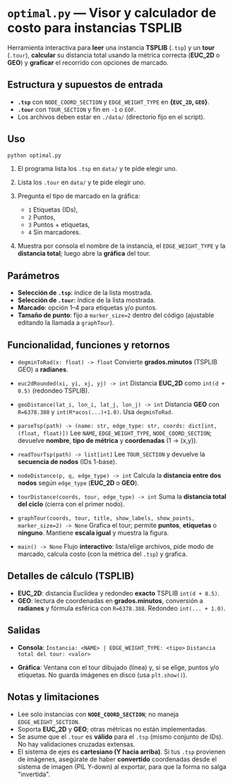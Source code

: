 # `optimal.py` — Visor y calculador de costo para instancias TSPLIB

Herramienta interactiva para **leer** una instancia **TSPLIB** (`.tsp`) y un **tour** (`.tour`), **calcular** su distancia total usando la métrica correcta (**EUC_2D** o **GEO**) y **graficar** el recorrido con opciones de marcado.

## Estructura y supuestos de entrada

* **`.tsp`** con `NODE_COORD_SECTION` y `EDGE_WEIGHT_TYPE` en **{`EUC_2D`, `GEO`}**.
* **`.tour`** con `TOUR_SECTION` y fin en `-1` o `EOF`.
* Los archivos deben estar en `./data/` (directorio fijo en el script).

## Uso

```bash
python optimal.py
```

1. El programa lista los `.tsp` en `data/` y te pide elegir uno.
2. Lista los `.tour` en `data/` y te pide elegir uno.
3. Pregunta el tipo de marcado en la gráfica:

   * `1` Etiquetas (IDs),
   * `2` Puntos,
   * `3` Puntos + etiquetas,
   * `4` Sin marcadores.
4. Muestra por consola el nombre de la instancia, el `EDGE_WEIGHT_TYPE` y la **distancia total**; luego abre la **gráfica** del tour.

## Parámetros

* **Selección de `.tsp`**: índice de la lista mostrada.
* **Selección de `.tour`**: índice de la lista mostrada.
* **Marcado**: opción 1–4 para etiquetas y/o puntos.
* **Tamaño de punto**: fijo a `marker_size=2` dentro del código (ajustable editando la llamada a `graphTour`).

## Funcionalidad, funciones y retornos

* `degminToRad(x: float) -> float`
  Convierte **grados.minutos** (TSPLIB GEO) a **radianes**.

* `euc2dRounded(xi, yi, xj, yj) -> int`
  Distancia **EUC_2D** como `int(d + 0.5)` (redondeo TSPLIB).

* `geoDistance(lat_i, lon_i, lat_j, lon_j) -> int`
  Distancia **GEO** con `R=6378.388` y `int(R*acos(...)+1.0)`. Usa `degminToRad`.

* `parseTsp(path) -> (name: str, edge_type: str, coords: dict[int, (float, float)])`
  Lee `NAME`, `EDGE_WEIGHT_TYPE`, `NODE_COORD_SECTION`; devuelve **nombre**, **tipo de métrica** y **coordenadas** (1 -> (x,y)).

* `readTourTsp(path) -> list[int]`
  Lee `TOUR_SECTION` y devuelve la **secuencia de nodos** (IDs 1-base).

* `nodeDistance(p, q, edge_type) -> int`
  Calcula la **distancia entre dos nodos** según `edge_type` (**EUC_2D** o **GEO**).

* `tourDistance(coords, tour, edge_type) -> int`
  Suma la **distancia total del ciclo** (cierra con el primer nodo).

* `graphTour(coords, tour, title, show_labels, show_points, marker_size=2) -> None`
  Grafica el tour; permite **puntos**, **etiquetas** o **ninguno**. Mantiene **escala igual** y muestra la figura.

* `main() -> None`
  Flujo **interactivo**: lista/elige archivos, pide modo de marcado, calcula costo (con la métrica del `.tsp`) y grafica.

## Detalles de cálculo (TSPLIB)

* **EUC_2D**: distancia Euclídea y redondeo **exacto** TSPLIB `int(d + 0.5)`.
* **GEO**: lectura de coordenadas en **grados.minutos**, conversión a **radianes** y fórmula esférica con `R=6378.388`. Redondeo `int(... + 1.0)`.

## Salidas

* **Consola**:
  `Instancia: <NAME> | EDGE_WEIGHT_TYPE: <tipo>`
  `Distancia total del tour: <valor>`

* **Gráfica**:
  Ventana con el tour dibujado (línea) y, si se elige, puntos y/o etiquetas. No guarda imágenes en disco (usa `plt.show()`).

## Notas y limitaciones

* Lee solo instancias con **`NODE_COORD_SECTION`**; no maneja `EDGE_WEIGHT_SECTION`.
* Soporta **EUC_2D** y **GEO**; otras métricas no están implementadas.
* Se asume que el `.tour` es **válido** para el `.tsp` (mismo conjunto de IDs). No hay validaciones cruzadas extensas.
* El sistema de ejes es **cartesiano (Y hacia arriba)**. Si tus `.tsp` provienen de imágenes, asegúrate de haber **convertido** coordenadas desde el sistema de imagen (PIL Y-down) al exportar, para que la forma no salga "invertida".
